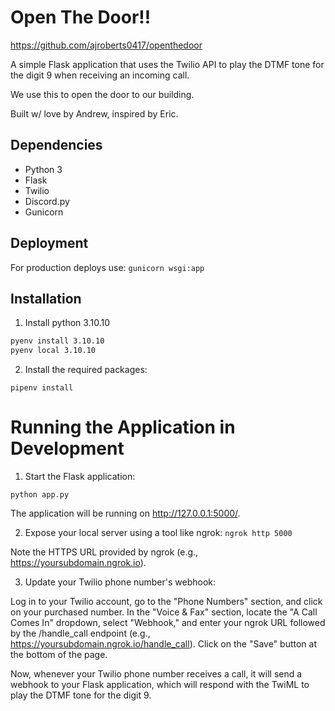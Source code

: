 # Open The Door!!

https://github.com/ajroberts0417/openthedoor

A simple Flask application that uses the Twilio API to play the DTMF tone for the digit 9 when receiving an incoming call.

We use this to open the door to our building.

Built w/ love by Andrew, inspired by Eric.

## Dependencies

- Python 3
- Flask
- Twilio
- Discord.py
- Gunicorn

## Deployment

For production deploys use:
`gunicorn wsgi:app`



## Installation

1. Install python 3.10.10
```sh
pyenv install 3.10.10
pyenv local 3.10.10
```


2. Install the required packages:

`pipenv install`


# Running the Application in Development
1. Start the Flask application:

`python app.py`

The application will be running on http://127.0.0.1:5000/.

2. Expose your local server using a tool like ngrok:
`ngrok http 5000`

Note the HTTPS URL provided by ngrok (e.g., https://yoursubdomain.ngrok.io).

3. Update your Twilio phone number's webhook:

Log in to your Twilio account, go to the "Phone Numbers" section, and click on your purchased number. In the "Voice & Fax" section, locate the "A Call Comes In" dropdown, select "Webhook," and enter your ngrok URL followed by the /handle_call endpoint (e.g., https://yoursubdomain.ngrok.io/handle_call). Click on the "Save" button at the bottom of the page.


Now, whenever your Twilio phone number receives a call, it will send a webhook to your Flask application, which will respond with the TwiML to play the DTMF tone for the digit 9.